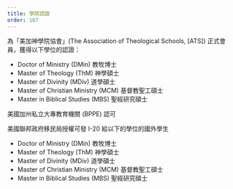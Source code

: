 ```yaml
---
title: 學院認證
order: 107
---
```


為「美加神學院協會」(The Association of Theological Schools, [ATS]) 正式會員，獲得以下學位的認證：

- Doctor of Ministry (DMin) 教牧博士
- Master of Theology (ThM) 神學碩士
- Master of Divinity (MDiv) 道學碩士
- Master of Christian Ministry (MCM) 基督教聖工碩士
- Master in Biblical Studies (MBS) 聖經研究碩士

美國加州私立大專教育機關 (BPPE) 認可

美國聯邦政府移民局授權可發 I-20 給以下的學位的國外學生

- Doctor of Ministry (DMin) 教牧博士
- Master of Theology (ThM) 神學碩士
- Master of Divinity (MDiv) 道學碩士
- Master of Christian Ministry (MCM) 基督教聖工碩士
- Master in Biblical Studies (MBS) 聖經研究碩士
